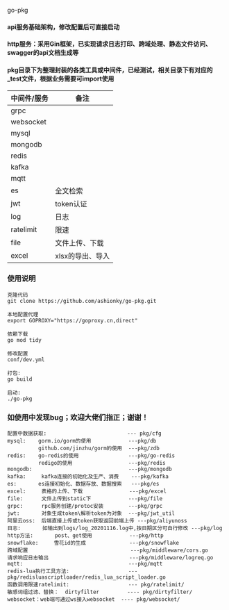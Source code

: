 go-pkg
#### api服务基础架构，修改配置后可直接启动
#### http服务：采用Gin框架，已实现请求日志打印、跨域处理、静态文件访问、swagger的api文档生成等
#### pkg目录下为整理封装的各类工具或中间件，已经测试，相关目录下有对应的_test文件，根据业务需要可import使用

| 中间件/服务    | 备注         |
|-----------|------------|
| grpc      |            |
| websocket |            |
| mysql     |            |
| mongodb   |            |
| redis     |            |
| kafka     |            |
| mqtt      |            |
| es        | 全文检索       |
| jwt       | token认证    |
| log       | 日志         |
| ratelimit | 限速         |
| file      | 文件上传、下载    |
| excel     | xlsx的导出、导入 |



### 使用说明
```
克隆代码
git clone https://github.com/ashionky/go-pkg.git

本地配置代理
export GOPROXY="https://goproxy.cn,direct"

依赖下载
go mod tidy 

修改配置
conf/dev.yml

打包:
go build 

启动:
./go-pkg

```

### 如使用中发现bug；欢迎大佬们指正；谢谢！
```
配置中数据获取:                          --- pkg/cfg  
mysql:    gorm.io/gorm的使用            ---pkg/db 
          github.com/jinzhu/gorm的使用  ---pkg/zdb
redis:    go-redis的使用                ---pkg/go-redis 
          redigo的使用                  ---pkg/redis  
mongodb:                               ---pkg/mongodb
kafka:     kafka连接的初始化及生产、消费    ---pkg/kafka
es:       es连接初始化、数据存放、数据搜索   ---pkg/es
excel:     表格的上传、下载               ---pkg/excel
file:      文件上传到static下            ---pkg/file
grpc:      rpc服务创建/protoc安装        ---pkg/grpc
jwt:       对象生成token\解析token为对象  ---pkg/jwt_util
阿里云oss:  后端直接上传或token获取返回前端上传 ---pkg/aliyunoss
日志:       如输出到logs/log_20201116.log中,按日期区分可自行修改 ---pkg/log
http方法:       post、get使用            ---pkg/http
snowflake:     雪花id的生成              ---pkg/snowflake
跨域配置                                 ---pkg/middleware/cors.go
请求响应日志输出                          ---pkg/middleware/logreq.go
mqtt:                                  ---pkg/mqtt
redis-lua执行工具方法:                   ---pkg/redisluascriptloader/redis_lua_script_loader.go
函数调用限速ratelimit:                   --- pkg/ratelimit/
敏感词组过滤、替换：  dirtyfilter         ---- pkg/dirtyfilter/
websocket：web端可通过ws接入websocket  ---- pkg/websocket/
```







